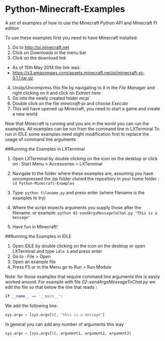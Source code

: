 Python-Minecraft-Examples
=========================

A set of examples of how to use the Minecraft Python API and Minecraft Pi edition

To use these examples first you need to have Minecraft installed:

1. Go to http://pi.minecraft.net
2. Click on *Downloads* in the menu bar
3. Click on the download link
  * As of 15th May 2014 the link was:
  * https://s3.amazonaws.com/assets.minecraft.net/pi/minecraft-pi-0.1.1.tar.gz

4. Unzip/Uncompress this file by navigating to it in the *File Manager* and right clicking on it and click on *Extract here*
5. Go into the newly created folder *mcpi*
6. Double click on the file *minecraft-pi* and choose *Execute*
7. This will have opened up Minecraft, you need to start a game and create a new world

Now that Minecraft is running and you are in the world you can run the examples.
All examples can be run from the command line in LXTerminal 
To run in IDLE some examples need slight modification first to replace the usage of command line arguments

##Running the Examples in LXTerminal

1. Open LXTerminal by double clicking on the icon on the desktop or click on :
  Start Menu > Accessories > LXTerminal

2. Navigate to the folder where these examples are, assuming you have uncompressed the zip folder cloned the repository in your home folder :
 `cd Python-Minecraft-Examples`
3. Type: `python filename.py` and press enter (where filename is the examples to try)
4. Where the script expects arguments you supply those after the filename. or example:
   `python 02-sendArgsMessageToChat.py "This is a message"`
5. Have fun in Minecraft! 


##Running the Examples in IDLE

1. Open IDLE by double clicking on the icon on the desktop or open LXTerminal and type `idle &` and press enter
2. Go to : File > Open 
3. Open an example file
4. Press F5 or in the Menu go to  Run > Run Module

Note: for those  examples that require command line arguments this is easily worked around.
For example with file *02-sendArgsMessageToChat.py* we edit the file so that below the line that reads :
```python
if __name__ == '__main__':
```
We add the following line:
```python
sys.argv = [sys.argv[0], "this is a message"]
```
In general you can add any number of arguments this way
```python
sys.argv = [sys.argv[0], argument1, argument2, argument3]
```